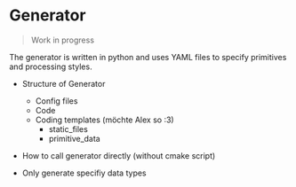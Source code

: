 # Generator

> Work in progress

The generator is written in python and uses YAML files to specify primitives and processing styles.

- Structure of Generator
  - Config files
  - Code
  - Coding templates (möchte Alex so :3)
    - static_files
    - primitive_data
- How to call generator directly (without cmake script)

- Only generate specifiy data types